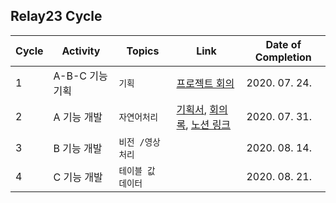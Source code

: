 ## Relay23 Cycle

| Cycle | Activity        | Topics             | Link                                                         | Date of Completion |
| ----- | --------------- | ------------------ | ------------------------------------------------------------ | ------------------ |
| 1     | A-B-C 기능 기획 | `기획`             | [프로젝트 회의](https://github.com/boostcamp-2020/relay_23/blob/master/latte_is_horse.md) | 2020. 07. 24.      |
| 2     | A 기능 개발     | `자연어처리`       | [기획서](https://github.com/boostcamp-2020/relay_23/blob/master/relay_day02/기획서.md), [회의록](https://github.com/boostcamp-2020/relay_23/blob/master/relay_day02/회의록.md), [노션 링크](https://www.notion.so/467c0c06ea614614aeb7d087903fcefe) | 2020. 07. 31.      |
| 3     | B 기능 개발     | `비전 /영상처리`   |                                                              | 2020. 08. 14.      |
| 4     | C 기능 개발     | `테이블 값 데이터` |                                                              | 2020. 08. 21.      |

